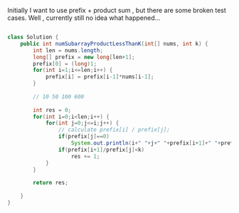 
Initially I want to use prefix + product sum , but there are some broken test cases. Well , currently still no idea what happened...

```Java

class Solution {
    public int numSubarrayProductLessThanK(int[] nums, int k) {
        int len = nums.length;
        long[] prefix = new long[len+1];
        prefix[0] = (long)1;
        for(int i=1;i<=len;i++) {
            prefix[i] = prefix[i-1]*nums[i-1];
        }
        
        // 10 50 100 600
        
        int res = 0;
        for(int i=0;i<len;i++) {
            for(int j=0;j<=i;j++) {
                // calculate prefix[i] / prefix[j];
                if(prefix[j]==0)
                    System.out.println(i+" "+j+" "+prefix[i+1]+" "+prefix[j]);
                if(prefix[i+1]/prefix[j]<k)
                    res += 1;
            }
        }
        
        return res;
        
    }
}

```